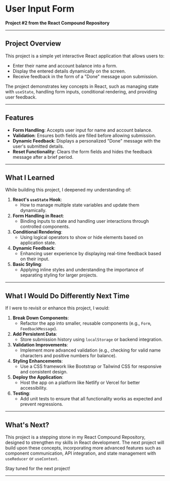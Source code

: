 # User Input Form

**Project #2 from the React Compound Repository**

---

## Project Overview
This project is a simple yet interactive React application that allows users to:
- Enter their name and account balance into a form.
- Display the entered details dynamically on the screen.
- Receive feedback in the form of a "Done" message upon submission.

The project demonstrates key concepts in React, such as managing state with `useState`, handling form inputs, conditional rendering, and providing user feedback.

---

## Features
- **Form Handling**: Accepts user input for name and account balance.
- **Validation**: Ensures both fields are filled before allowing submission.
- **Dynamic Feedback**: Displays a personalized "Done" message with the user's submitted details.
- **Reset Functionality**: Clears the form fields and hides the feedback message after a brief period.

---

## What I Learned
While building this project, I deepened my understanding of:
1. **React's `useState` Hook**:
   - How to manage multiple state variables and update them dynamically.
2. **Form Handling in React**:
   - Binding inputs to state and handling user interactions through controlled components.
3. **Conditional Rendering**:
   - Using logical operators to show or hide elements based on application state.
4. **Dynamic Feedback**:
   - Enhancing user experience by displaying real-time feedback based on their input.
5. **Basic Styling**:
   - Applying inline styles and understanding the importance of separating styling for larger projects.

---

## What I Would Do Differently Next Time
If I were to revisit or enhance this project, I would:
1. **Break Down Components**:
   - Refactor the app into smaller, reusable components (e.g., `Form`, `FeedbackMessage`).
2. **Add Persistent Data**:
   - Store submission history using `localStorage` or backend integration.
3. **Validation Improvements**:
   - Implement more advanced validation (e.g., checking for valid name characters and positive numbers for balance).
4. **Styling Enhancements**:
   - Use a CSS framework like Bootstrap or Tailwind CSS for responsive and consistent design.
5. **Deploy the Application**:
   - Host the app on a platform like Netlify or Vercel for better accessibility.
6. **Testing**:
   - Add unit tests to ensure that all functionality works as expected and prevent regressions.

---

## What's Next?
This project is a stepping stone in my React Compound Repository, designed to strengthen my skills in React development. The next project will build upon these concepts, incorporating more advanced features such as component communication, API integration, and state management with `useReducer` or `useContext`.

Stay tuned for the next project!

---
